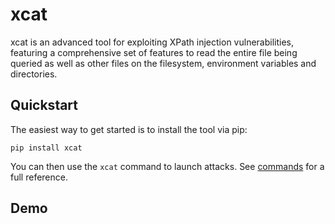 # xcat

xcat is an advanced tool for exploiting XPath injection vulnerabilities, featuring a comprehensive 
set of features to read the entire file being queried as well as other files on the filesystem, 
environment variables and directories.

## Quickstart

The easiest way to get started is to install the tool via pip:

`pip install xcat`

You can then use the `xcat` command to launch attacks. 
See [commands](commands.md) for a full reference.

## Demo

<script id="asciicast-216031" src="https://asciinema.org/a/216031.js" async></script>

